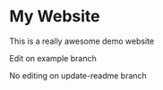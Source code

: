 # My Website

This is a really awesome demo website

Edit on example branch

No editing on update-readme branch
